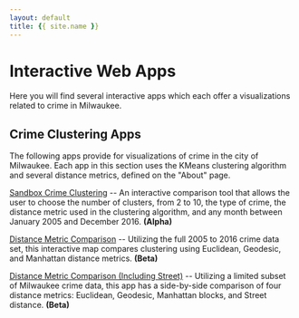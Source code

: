 ```yaml
---
layout: default
title: {{ site.name }}
---
```

# Interactive Web Apps

Here you will find several interactive apps which each offer a visualizations related to crime in Milwaukee. 

## Crime Clustering Apps

The following apps provide for visualizations of crime in the city of Milwaukee. Each app in this section uses the KMeans clustering algorithm and several distance metrics, defined on the "About" page.

[Sandbox Crime Clustering](./alpha.html) -- An interactive comparison tool that allows the user to choose the number of clusters, from 2 to 10, the type of crime, the distance metric used in the clustering algorithm, and any month between January 2005 and December 2016. **(Alpha)** 

[Distance Metric Comparison](../individual_work/marielle/KMeans/MKEMapComparisonEucGeoMan.html) -- Utilizing the full 2005 to 2016 crime data set, this interactive map compares clustering using Euclidean, Geodesic, and Manhattan distance metrics. **(Beta)**

[Distance Metric Comparison (Including Street)](../individual_work/marielle/KMeans/MKEComparisonStreet.html) -- Utilizing a limited subset of Milwaukee crime data, this app has a side-by-side comparison of four distance metrics: Euclidean, Geodesic, Manhattan blocks, and Street distance. **(Beta)**


